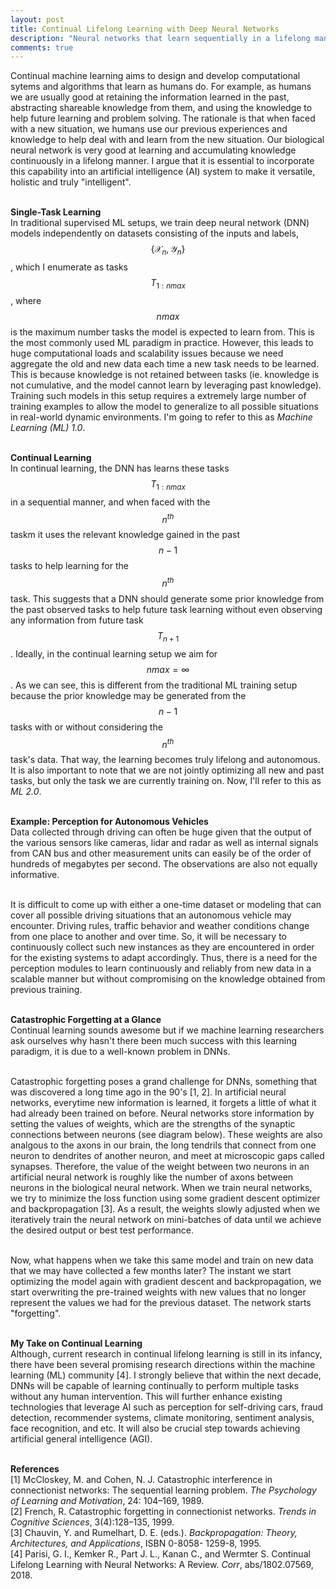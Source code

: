 ```yaml
---
layout: post
title: Continual Lifelong Learning with Deep Neural Networks
description: "Neural networks that learn sequentially in a lifelong manner without catastrophic forgetting."
comments: true
---
```


Continual machine learning aims to design and develop computational sytems and
algorithms that learn as humans do. For example, as humans we are usually good
at retaining the information learned in the past, abstracting shareable
knowledge from them, and using the knowledge to help future learning and problem
solving. The rationale is that when faced with a new situation, we humans use
our previous experiences and knowledge to help deal with and learn from the new
situation. Our biological neural network is very good at learning and
accumulating knowledge continuously in a lifelong manner. I argue that it is
essential to incorporate this capability into an artificial intelligence (AI)
system to make it versatile, holistic and truly "intelligent".

<br /> <b>Single-Task Learning</b> <br /> In traditional supervised ML setups,
we train deep neural network (DNN) models independently on datasets consisting
of the inputs and labels, $$\{\mathcal{X}_n, \mathcal{Y}_n\}$$, which I
enumerate as tasks $$T_{1:nmax}$$, where $$nmax$$ is the maximum number tasks the
model is expected to learn from. This is the most commonly used ML paradigm in
practice. However, this leads to huge computational loads and scalability issues
because we need aggregate the old and new data each time a new task needs to be
learned. This is because knowledge is not retained between tasks (ie. knowledge
is not cumulative, and the model cannot learn by leveraging past knowledge).
Training such models in this setup requires a extremely large number of training
examples to allow the model to generalize to all possible situations in
real-world dynamic environments. I'm going to refer to this as <i>Machine Learning
(ML) 1.0</i>.

<br /> <b>Continual Learning</b> <br /> In continual learning, the DNN has
learns these tasks $$T_{1:nmax}$$ in a sequential manner, and when faced with
the $$n^{th}$$ taskm it uses the relevant knowledge gained in the past $$n-1$$
tasks to help learning for the $$n^{th}$$ task. This suggests that a DNN should
generate some prior knowledge from the past observed tasks to help future task
learning without even observing any information from future task $$T_{n+1}$$.
Ideally, in the continual learning setup we aim for $$nmax = \infty$$.  As we
can see, this is different from the traditional ML training setup because the
prior knowledge may be generated from the $$n-1$$ tasks with or without
considering the $$n^{th}$$ task's data. That way, the learning becomes truly
lifelong and autonomous. It is also important to note that we are not jointly
optimizing all new and past tasks, but only the task we are currently training
on. Now, I'll refer to this as <i>ML 2.0</i>.

<br /> <b>Example: Perception for Autonomous Vehicles</b> <br /> Data collected
through driving can often be huge given that the output of the various sensors
like cameras, lidar and radar as well as internal signals from CAN bus and other
measurement units can easily be of the order of hundreds of megabytes per
second. The observations are also not equally informative. 

<br /> It is difficult to come up with either a one-time dataset or modeling
that can cover all possible driving situations that an autonomous vehicle may
encounter. Driving rules, traffic behavior and weather conditions change from
one place to another and over time. So, it will be necessary to continuously
collect such new instances as they are encountered in order for the existing
systems to adapt accordingly. Thus, there is a need for the perception modules
to learn continuously and reliably from new data in a scalable manner but
without compromising on the knowledge obtained from previous training. 

<br /> <b>Catastrophic Forgetting at a Glance</b> <br /> Continual learning
sounds awesome but if we machine learning researchers ask ourselves why hasn't
there been much success with this learning paradigm, it is due to a well-known
problem in DNNs. 

<br /> Catastrophic forgetting poses a grand challenge for DNNs, something that
was discovered a long time ago in the 90's [1, 2]. In artificial neural networks,
everytime new information is learned, it forgets a little of what it had already
been trained on before. Neural networks store information by setting the values
of weights, which are the strengths of the synaptic connections between neurons
(see diagram below). These weights are also analgous to the axons in our brain,
the long tendrils that connect from one neuron to dendrites of another neuron,
and meet at microscopic gaps called synapses. Therefore, the value of the weight
between two neurons in an artificial neural network is roughly like the number
of axons between neurons in the biological neural network. When we train neural
networks, we try to minimize the loss function using some gradient descent
optimizer and backpropagation [3]. As a result, the weights slowly adjusted when we
iteratively train the neural network on mini-batches of data until we achieve
the desired output or best test performance. 

<br /> Now, what happens when we take this same model and train on new data that
we may have collected a few months later? The instant we start optimizing the
model again with gradient descent and backpropagation, we start overwriting the
pre-trained weights with new values that no longer represent the values we had
for the previous dataset. The network starts "forgetting".

<br /> <b>My Take on Continual Learning</b> <br />
Although, current research in continual lifelong learning is still in its
infancy, there have been several promising research directions within the
machine learning (ML) community [4]. I strongly believe that within the next decade,
DNNs will be capable of learning continually to perform multiple tasks without
any human intervention. This will further enhance existing technologies that
leverage AI such as perception for self-driving cars, fraud detection,
recommender systems, climate monitoring, sentiment analysis, face recognition,
and etc. It will also be crucial step towards achieving artificial general
intelligence (AGI).

<br /><b>References</b><br/>
[1] McCloskey, M. and Cohen, N. J. Catastrophic interference in connectionist networks: The sequential learning problem. <i>The Psychology of Learning and Motivation</i>, 24: 104–169, 1989.
<br />
[2] French, R. Catastrophic forgetting in connectionist networks. <i>Trends in Cognitive Sciences</i>, 3(4):128–135, 1999.
<br />
[3] Chauvin, Y. and Rumelhart, D. E. (eds.). <i>Backpropagation: Theory, Architectures, and Applications</i>, ISBN 0-8058- 1259-8, 1995.
<br/>
[4] Parisi, G. I., Kemker R., Part J. L., Kanan C., and Wermter S. Continual Lifelong Learning with
Neural Networks: A Review. <i>Corr</i>, abs/1802.07569, 2018.